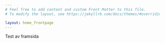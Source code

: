 ```yaml
---
# Feel free to add content and custom Front Matter to this file.
# To modify the layout, see https://jekyllrb.com/docs/themes/#overriding-theme-defaults

layout: home_frontpage
---
```

Test av framsida